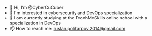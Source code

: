 - 👋 Hi, I’m @CyberCuCuber
- 👀 I'm interested in cybersecurity and DevOps specialization
- 🌱 I am currently studying at the TeachMeSkills online school with a specialization in DevOps
- 📫 How to reach me: ruslan.polikarpov.2014@gmail.com

<!---
CyberCuCuber/CyberCuCuber is a ✨ special ✨ repository because its `README.md` (this file) appears on your GitHub profile.
You can click the Preview link to take a look at your changes.
--->
